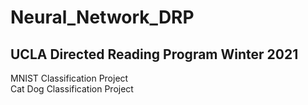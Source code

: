 # Neural_Network_DRP  
UCLA Directed Reading Program Winter 2021  
---------------------------------------------------    
MNIST Classification Project  
Cat Dog Classification Project  
